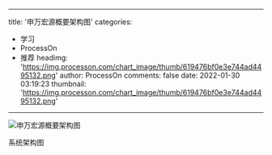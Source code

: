 
---
title: '申万宏源概要架构图'
categories: 
 - 学习
 - ProcessOn
 - 推荐
headimg: 'https://img.processon.com/chart_image/thumb/619476bf0e3e744ad4495132.png'
author: ProcessOn
comments: false
date: 2022-01-30 03:19:23
thumbnail: 'https://img.processon.com/chart_image/thumb/619476bf0e3e744ad4495132.png'
---

<div>   
<img class="thumb" alt="申万宏源概要架构图" src="https://img.processon.com/chart_image/thumb/619476bf0e3e744ad4495132.png" referrerpolicy="no-referrer">
<p>系统架构图</p>  
</div>
            